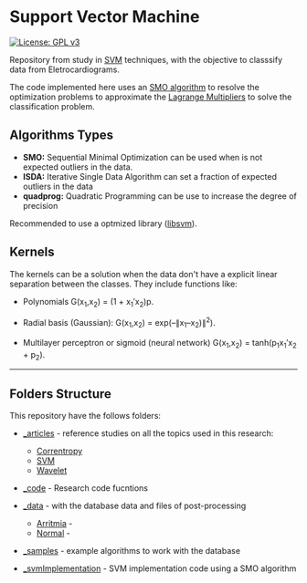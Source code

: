 # Support Vector Machine

[![License: GPL v3](https://img.shields.io/badge/License-GPL%20v3-blue.svg)](https://www.gnu.org/licenses/gpl)


Repository from study in [SVM](./_articles/_SVM/SUPPORT%20VECTOR%20MACHINES.pdf) 
techniques, with the objective to classsify data from Eletrocardiograms.

The code implemented here uses an [SMO algorithm](./_articles/_SVM/SMO_Pratt.pdf) 
to resolve the optimization problems to approximate the [Lagrange Multipliers](./_articles/_SVM/LagrangeForSVMs.pdf)
 to solve the classification problem.

 ## Algorithms Types

 - **SMO:** Sequential Minimal Optimization can be used when is not expected outliers in the data.
 - **ISDA:** Iterative Single Data Algorithm can set a fraction of expected outliers in the data
 - **quadprog:** Quadratic Programming can be use to increase the degree of precision

Recommended to use a optmized library ([libsvm](https://www.csie.ntu.edu.tw/~cjlin/libsvm/)).

## Kernels

The kernels can be a solution when the data don't have a explicit linear separation between the classes. They include functions like:

 - Polynomials
   G(x<sub>1</sub>,x<sub>2</sub>) = (1 + x<sub>1</sub>′x<sub>2</sub>)p.
 
 - Radial basis (Gaussian): 
    G(x<sub>1</sub>,x<sub>2</sub>) = exp(–∥x<sub>1</sub>–x<sub>2</sub>)∥<sup>2</sup>).

 - Multilayer perceptron or sigmoid (neural network)
   G(x<sub>1</sub>,x<sub>2</sub>) = tanh(p<sub>1</sub>x<sub>1</sub>′x<sub>2</sub> + p<sub>2</sub>). 

---
## Folders Structure

This repository have the follows folders:

- [_articles](_articles/) - reference studies on all the topics used in this research:
  - [Correntropy](_articles/_correntropy/)
  - [SVM](_articles/_SVM/)
  - [Wavelet](_articles/Wavelet/)

- [_code](_code/) - Research code fucntions
  
- [_data](_data/) - with the database data and files of post-processing 
  - [Arritmia](_data/Arritmia/) - 
  - [Normal](_data/Normal/) -

- [_samples](_samples/) - example algorithms to work with the database

- [_svmImplementation](_svmImplementation/) - SVM implementation code using a SMO algorithm

